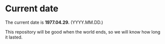 # Current date

The current date is **1977.04.29.** (YYYY.MM.DD.)

This repository will be good when the world ends, so we will know how long it lasted.
